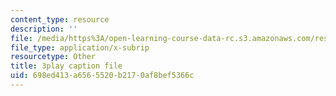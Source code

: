 ```yaml
---
content_type: resource
description: ''
file: /media/https%3A/open-learning-course-data-rc.s3.amazonaws.com/res-18-009-learn-differential-equations-up-close-with-gilbert-strang-and-cleve-moler-fall-2015/698ed413a6565520b2170af8bef5366c_VqXKa11IA6A.vtt
file_type: application/x-subrip
resourcetype: Other
title: 3play caption file
uid: 698ed413-a656-5520-b217-0af8bef5366c
---
```

